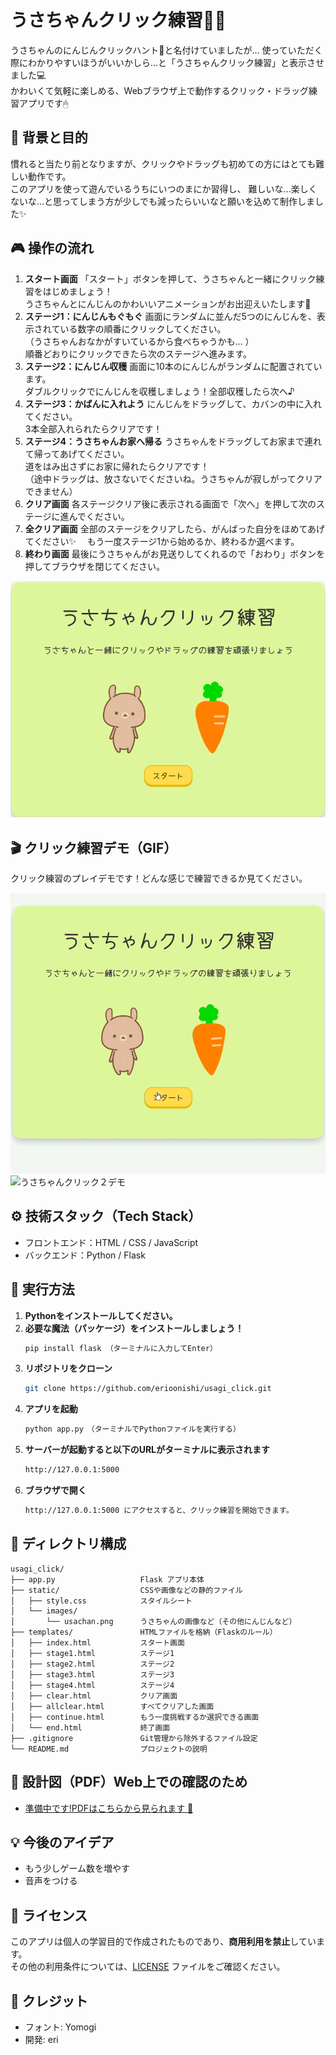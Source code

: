# うさちゃんクリック練習🐰🥕

うさちゃんのにんじんクリックハント🥕と名付けていましたが…
使っていただく際にわかりやすいほうがいいかしら…と「うさちゃんクリック練習」と表示させました💻  
かわいくて気軽に楽しめる、Webブラウザ上で動作するクリック・ドラッグ練習アプリです🖱

## 🐣 背景と目的
慣れると当たり前となりますが、クリックやドラッグも初めての方にはとても難しい動作です。  
このアプリを使って遊んでいるうちにいつのまにか習得し、
難しいな…楽しくないな…と思ってしまう方が少しでも減ったらいいなと願いを込めて制作しました✨

## 🎮 操作の流れ

1. **スタート画面**
「スタート」ボタンを押して、うさちゃんと一緒にクリック練習をはじめましょう！  
うさちゃんとにんじんのかわいいアニメーションがお出迎えいたします🐰
2. **ステージ1：にんじんもぐもぐ**
画面にランダムに並んだ5つのにんじんを、表示されている数字の順番にクリックしてください。  
（うさちゃんおなかがすいているから食べちゃうかも… ）  
順番どおりにクリックできたら次のステージへ進みます。
3. **ステージ2：にんじん収穫**
画面に10本のにんじんがランダムに配置されています。  
ダブルクリックでにんじんを収穫しましょう！全部収穫したら次へ♪
4. **ステージ3：かばんに入れよう**
にんじんをドラッグして、カバンの中に入れてください。  
3本全部入れられたらクリアです！
5. **ステージ4：うさちゃんお家へ帰る**
うさちゃんをドラッグしてお家まで連れて帰ってあげてください。  
道をはみ出さずにお家に帰れたらクリアです！  
（途中ドラッグは、放さないでくださいね。うさちゃんが寂しがってクリアできません）
6. **クリア画面**
各ステージクリア後に表示される画面で「次へ」を押して次のステージに進んでください。
7. **全クリア画面**
全部のステージをクリアしたら、がんばった自分をほめてあげてください✨　
もう一度ステージ1から始めるか、終わるか選べます。
8. **終わり画面**
最後にうさちゃんがお見送りしてくれるので「おわり」ボタンを押してブラウザを閉じてください。

![screenshot](static/images/usachanscreen.png)  

## 🎬 クリック練習デモ（GIF）

クリック練習のプレイデモです！どんな感じで練習できるか見てください。  

![うさちゃんクリック１デモ](static/images/usachandouga1.gif)
![うさちゃんクリック２デモ](static/images/usachandouga2.gif)

## ⚙️ 技術スタック（Tech Stack）

- フロントエンド：HTML / CSS / JavaScript
- バックエンド：Python / Flask

## 🚀 実行方法

1. **Pythonをインストールしてください。**  
2. **必要な魔法（パッケージ）をインストールしましょう！**
   ```bash
   pip install flask （ターミナルに入力してEnter）
2. **リポジトリをクローン**
   ```bash
   git clone https://github.com/erioonishi/usagi_click.git
3. **アプリを起動**
   ```bash
   python app.py　（ターミナルでPythonファイルを実行する）
4. **サーバーが起動すると以下のURLがターミナルに表示されます**
   ```bash
   http://127.0.0.1:5000
5. **ブラウザで開く**
   ```bash
   http://127.0.0.1:5000 にアクセスすると、クリック練習を開始できます。

## 📂 ディレクトリ構成

```plaintext
usagi_click/
├── app.py                   Flask アプリ本体
├── static/                  CSSや画像などの静的ファイル
│   ├── style.css            スタイルシート
│   └── images/
│       └── usachan.png      うさちゃんの画像など（その他にんじんなど）
├── templates/               HTMLファイルを格納（Flaskのルール）
│   ├── index.html           スタート画面
│   ├── stage1.html          ステージ1
│   ├── stage2.html          ステージ2
│   ├── stage3.html          ステージ3
│   ├── stage4.html          ステージ4
│   ├── clear.html           クリア画面
│   ├── allclear.html        すべてクリアした画面
│   ├── continue.html        もう一度挑戦するか選択できる画面
│   └── end.html             終了画面
├── .gitignore               Git管理から除外するファイル設定
└── README.md                プロジェクトの説明
```

## 📐 設計図（PDF）Web上での確認のため

- [準備中です!PDFはこちらから見られます 📄](static/images/準備中です.pdf)

## 💡 今後のアイデア

- もう少しゲーム数を増やす
- 音声をつける

## 🥺 ライセンス

このアプリは個人の学習目的で作成されたものであり、**商用利用を禁止**しています。  
その他の利用条件については、[LICENSE](./LICENSE) ファイルをご確認ください。  

## 🙌 クレジット

- フォント: Yomogi
- 開発: eri





